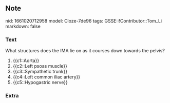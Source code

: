 ## Note
nid: 1661020712958
model: Cloze-7de96
tags: GSSE::!Contributor::Tom_Li
markdown: false

### Text
What structures does the IMA lie on as it courses down towards the pelvis?

1) {{c1::Aorta}}
2) {{c2::Left psoas muscle}}
3) {{c3::Sympathetic trunk}}
4) {{c4::Left common iliac artery}}
5) {{c5::Hypogastric nerve}}

### Extra

